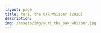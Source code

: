```yaml
---
layout: page
title: Yuri, the Oak Whisper (2020)
description:
img: /assets/img/yuri_the_oak_whisper.jpg
---
```

